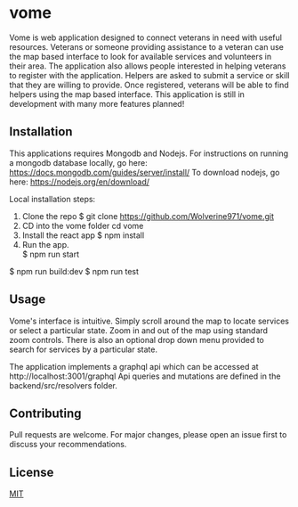 # vome

Vome is web application designed to connect veterans in need with useful resources. Veterans or someone providing assistance to a veteran can use the map based interface to look for available services and volunteers in their area. The application also allows people interested in helping veterans to register with the application. Helpers are asked to submit a service or skill that they are willing to provide. Once registered, veterans will be able to find helpers using the map based interface. This application is still in development with many more features planned! 

## Installation
This applications requires Mongodb and Nodejs. For instructions on running a mongodb database locally, go here:
https://docs.mongodb.com/guides/server/install/
To download nodejs, go here:
https://nodejs.org/en/download/

Local installation steps:
1. Clone the repo
$ git clone https://github.com/Wolverine971/vome.git
2. CD into the vome folder
cd vome
3. Install the react app
$ npm install
4. Run the app.  
$ npm run start

$ npm run build:dev
$ npm run test

## Usage
Vome's interface is intuitive. Simply scroll around the map to locate services or select a particular state. Zoom in and out of the map using standard zoom controls. There is also an optional drop down menu provided to search for services by a particular state.  

The application implements a graphql api which can be accessed at http://localhost:3001/graphql 
Api queries and mutations are defined in the backend/src/resolvers folder.  

## Contributing
Pull requests are welcome. For major changes, please open an issue first to discuss your recommendations. 

## License
[MIT](https://choosealicense.com/licenses/mit/)
